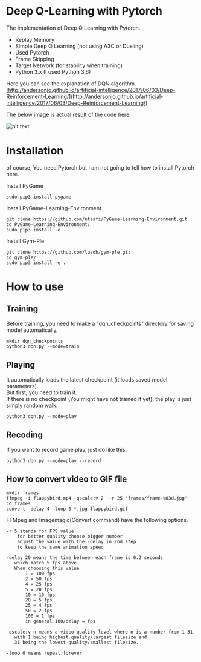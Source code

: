 # Deep Q-Learning with Pytorch

The implementation of Deep Q Learning with Pytorch. 

* Replay Memory 
* Simple Deep Q Learning (not using A3C or Dueling) 
* Used Pytorch
* Frame Skipping 
* Target Network (for stability when training)
* Python 3.x (I used Python 3.6)

Here you can see the explanation of DQN algorithm. <br>
[http://andersonjo.github.io/artificial-intelligence/2017/06/03/Deep-Reinforcement-Learning/](http://andersonjo.github.io/artificial-intelligence/2017/06/03/Deep-Reinforcement-Learning/)

The below image is actual result of the code here. 

![alt text](./images/flappybird.gif?raw=true)


# Installation

of course, You need Pytorch but I am not going to tell how to install Pytorch here. 

Install PyGame

```
sudo pip3 install pygame
```

Install PyGame-Learning-Environment

```
git clone https://github.com/ntasfi/PyGame-Learning-Environment.git
cd PyGame-Learning-Environment/
sudo pip3 install -e .
```

Install Gym-Ple

```
git clone https://github.com/lusob/gym-ple.git
cd gym-ple/
sudo pip3 install -e .
```

# How to use

## Training

Before training, you need to make a "dqn_checkpoints" directory for saving model automatically. 

```
mkdir dqn_checkpoints
python3 dqn.py --mode=train
```

## Playing 

It automatically loads the latest checkpoint (it loads saved model parameters). <br>
But first, you need to train it.<br>
If there is no checkpoint (You might have not trained it yet), the play is just simply random walk. 

```
python3 dqn.py --mode=play
```

## Recoding

If you want to record game play, just do like this. 

```
python3 dqn.py --mode=play --record 
```

## How to convert video to GIF file

```
mkdir frames
ffmpeg -i flappybird.mp4 -qscale:v 2  -r 25 'frames/frame-%03d.jpg'
cd frames
convert -delay 4 -loop 0 *.jpg flappybird.gif
```

FFMpeg and Imagemagic(Convert command) have the following options. 

```
-r 5 stands for FPS value
    for better quality choose bigger number
    adjust the value with the -delay in 2nd step
    to keep the same animation speed

-delay 20 means the time between each frame is 0.2 seconds
   which match 5 fps above.
   When choosing this value
       1 = 100 fps
       2 = 50 fps
       4 = 25 fps
       5 = 20 fps
       10 = 10 fps
       20 = 5 fps
       25 = 4 fps
       50 = 2 fps
       100 = 1 fps
       in general 100/delay = fps

-qscale:v n means a video quality level where n is a number from 1-31, 
   with 1 being highest quality/largest filesize and 
   31 being the lowest quality/smallest filesize.

-loop 0 means repeat forever
```
